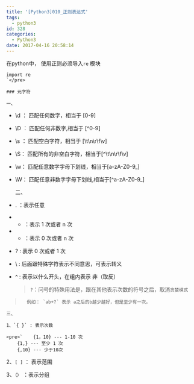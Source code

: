 ```yaml
---
title: '[Python3]010_正则表达式'
tags:
  - python3
id: 328
categories:
  - Python3
date: 2017-04-16 20:58:14
---
```


在python中，  使用正则必须导入`re` 模块

    import re
    `</pre>

    ### 元字符

    一、

*   \d ：  匹配任何数字，相当于 [0-9]
*   \D ： 匹配任何非数字,相当于 [^0-9]
*   \s ： 匹配空白字符，相当于 [\t\n\r\f\v]
*   \S： 匹配所有的非空白字符，相当于[^\t\n\r\f\v]
*   \w： 匹配任意数字字母下划线，相当于[a-zA-Z0-9_]
*   \W： 匹配任意非数字字母下划线,相当于[^a-zA-Z0-9_]

    二、

*   . ：表示任意
*   *   ：表示 1 次或者 n 次
*   *   ：表示 0 次或者 n 次
*   ? : 表示 0 次或者 1 次
*   \ : 后面跟特殊字符表示不同意思，可表示转义
*   ^ : 表示以什么开头，在组内表示 非（取反）

    > `?`：问号的特殊用法是，跟在其他表示次数的符号之后，取消`贪婪模式`
> 
>       例如： `ab+?` 表示 a之后的b越少越好，但是至少有一次。

    三、

    1、`{ }` : 表示次数

    <pre>`    {1，10} --- 1-10 次
        {1,} --- 至少 1 次
        {,10} --- 少于10次

2、`[ ]` ： 表示范围

3、`（）` ：表示分组